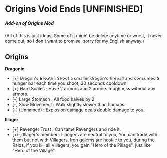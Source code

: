 # Origins Void Ends \[UNFINISHED\]
##### Add-on of Origins Mod
(All of this is just ideas, Some of it might be delete anytime or worst, it never come out, so I don't want to promise, sorry for my English anyway.)

## Origins

**Dragonic**
- \[+\] Dragon's Breath : Shoot a smaller dragon's fireball and consumed 2 hunger bar each time you shoot, 30 seconds cooldown.
- \[+\] Hard Scales : Have 2 armors and 2 armors toughness without any armors.
- \[-\] Large Stomach : All food halves by 2.
- \[-\] Slow Movement : Walk slightly slower than humans.
- \[-\] (Unnamed) : Explosion damage deals double damage to you.

**Illager**
- \[+\] Ravenger Trust : Can tame Ravengers and ride it.
- \[+\\-\] Illager's member : Illangers are neutral to you, You can trade with them but not with Villagers, Iron golems are hostile to you, during the Raids,
if you kill all Villagers, you gain "Hero of the Pillage", just like "Hero of the Village".


